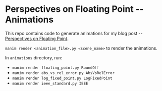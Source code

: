 # Perspectives on Floating Point -- Animations

This repo contains code to generate animations for my blog post -- [Perspectives on Floating Point](https://www.eigentales.com/Floating-Point/).

`manim render <animation_file>.py <scene_name>` to render the animations.

In `animations` directory, run:

* `manim render floating_point.py RoundOff`
* `manim render abs_vs_rel_error.py AbsVsRelError`
* `manim render log_fixed_point.py LogFixedPoint`
* `manim render ieee_standard.py IEEE`


